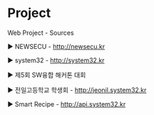# Project
Web Project - Sources

▶ NEWSECU - http://newsecu.kr

▶ system32 - http://system32.kr

▶ 제5회 SW융합 해커톤 대회

▶ 전일고등학교 학생회 - http://jeonil.system32.kr

▶ Smart Recipe - http://api.system32.kr
